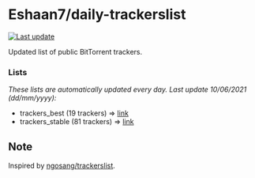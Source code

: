 
# Eshaan7/daily-trackerslist 

[![Last update](https://img.shields.io/badge/Last%20update-10/06/2021-blue.svg)](#)

Updated list of public BitTorrent trackers.

### Lists
*These lists are automatically updated every day. Last update 10/06/2021 (_dd/mm/yyyy_):*

* trackers_best (19 trackers) => [link](https://raw.githubusercontent.com/eshaan7/daily-trackerslist/master/trackers_best.txt)
* trackers_stable (81 trackers) => [link](https://raw.githubusercontent.com/eshaan7/daily-trackerslist/master/trackers_stable.txt)

## Note

Inspired by [ngosang/trackerslist](https://github.com/ngosang/trackerslist).
